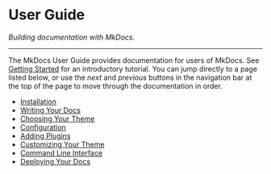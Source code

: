 # User Guide

*Building documentation with MkDocs.*

---

The MkDocs User Guide provides documentation for users of MkDocs. See
[Getting Started] for an introductory tutorial. You can jump directly to a
page listed below, or use the *next* and *previous* buttons in the navigation
bar at the top of the page to move through the documentation in order.

- [Installation](installation.md)
- [Writing Your Docs](writing-your-docs.md)
- [Choosing Your Theme](choosing-your-theme.md)
- [Configuration](configuration.md)
- [Adding Plugins](adding-plugins.md)
- [Customizing Your Theme](customizing-your-theme.md)
- [Command Line Interface](cli.md)
- [Deploying Your Docs](deploying-your-docs.md)

[Getting Started]: ../getting-started.md
